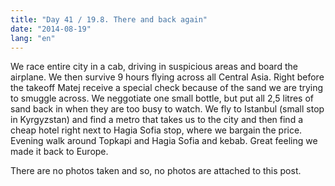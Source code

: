 ```yaml
---
title: "Day 41 / 19.8. There and back again"
date: "2014-08-19"
lang: "en"
---
```


We race entire city in a cab, driving in suspicious areas and board the airplane. We then survive 9 hours flying across all Central Asia. Right before the takeoff Matej receive a special check because of the sand we are trying to smuggle across. We neggotiate one small bottle, but put all 2,5 litres of sand back in when they are too busy to watch. We fly to Istanbul (small stop in Kyrgyzstan) and find a metro that takes us to the city and then find a cheap hotel right next to Hagia Sofia stop, where we bargain the price. Evening walk around Topkapi and Hagia Sofia and kebab. Great feeling we made it back to Europe.

There are no photos taken and so, no photos are attached to this post.
